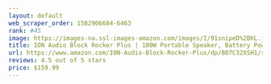 ```yaml
---
layout: default 
﻿web_scraper_order: 1582906684-6463
rank: #45
image: https://images-na.ssl-images-amazon.com/images/I/91snipeD%2BKL.jpg
title: ION Audio Block Rocker Plus | 100W Portable Speaker, Battery Powered with Bluetooth,…
url: https://www.amazon.com/ION-Audio-Block-Rocker-Plus/dp/B07C32XSH1/ref=zg_mw_musical-instruments_45?_encoding=UTF8&psc=1&refRID=8WS11NK2AYWPF8KSMPEX
reviews: 4.5 out of 5 stars
price: $159.99 
---
```

